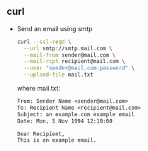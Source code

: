 ## curl

- Send an email using smtp

  ```sh
  curl --ssl-reqd \
    --url smtp://smtp.mail.com \
    --mail-from sender@mail.com \
    --mail-rcpt recipient@mail.com \
    --user "sender@mail.com:password" \
    --upload-file mail.txt
  ```

  where mail.txt:

  ```txt
  From: Sender Name <sender@mail.com>
  To: Recipient Name <recipient@mail.com>
  Subject: an example.com example email
  Date: Mon, 5 Nov 1994 12:10:00

  Dear Recipient,
  This is an example email.
  ```
